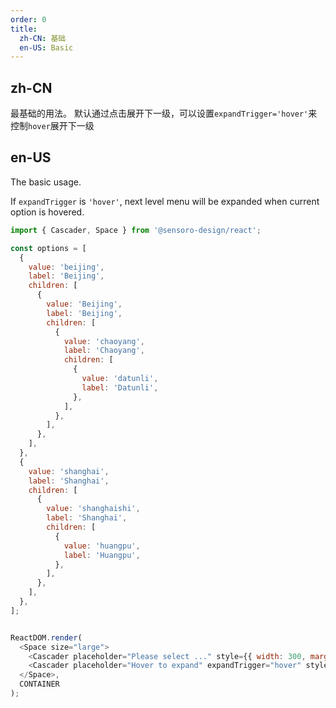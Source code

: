 ```yaml
---
order: 0
title:
  zh-CN: 基础
  en-US: Basic
---
```


## zh-CN

最基础的用法。
默认通过点击展开下一级，可以设置`expandTrigger='hover'`来控制`hover`展开下一级

## en-US

The basic usage.

If `expandTrigger` is `'hover'`, next level menu will be expanded when current option is hovered.


```js
import { Cascader, Space } from '@sensoro-design/react';

const options = [
  {
    value: 'beijing',
    label: 'Beijing',
    children: [
      {
        value: 'Beijing',
        label: 'Beijing',
        children: [
          {
            value: 'chaoyang',
            label: 'Chaoyang',
            children: [
              {
                value: 'datunli',
                label: 'Datunli',
              },
            ],
          },
        ],
      },
    ],
  },
  {
    value: 'shanghai',
    label: 'Shanghai',
    children: [
      {
        value: 'shanghaishi',
        label: 'Shanghai',
        children: [
          {
            value: 'huangpu',
            label: 'Huangpu',
          },
        ],
      },
    ],
  },
];


ReactDOM.render(
  <Space size="large">
    <Cascader placeholder="Please select ..." style={{ width: 300, marginBottom: 20 }} options={options} />
    <Cascader placeholder="Hover to expand" expandTrigger="hover" style={{ width: 300, marginBottom: 20 }} options={options} />
  </Space>,
  CONTAINER
);
```
